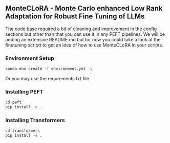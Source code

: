 ## MonteCLoRA - Monte Carlo enhanced Low Rank Adaptation for Robust Fine Tuning of LLMs

The code base required a bit of cleaning and improvement in the config sections but other than that you can use it in any PEFT pipelines. We will be adding an extensive README.md but for now you could take a look at the finetuning scriptt to get an idea of how to use MonteCLoRA in your scripts.

### Environment Setup

```bash
conda env create -f environment.yml -y
```

Or you may use the requrements.txt file

### Installing PEFT

```bash
cd peft
pip install -e .
```

### Installing Transformers

```bash
cd transformers
pip install -e .
```
